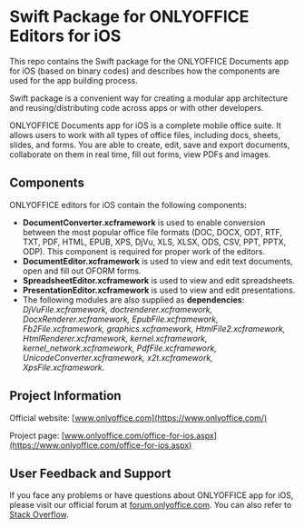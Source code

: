 Swift Package for ONLYOFFICE Editors for iOS
==================================

This repo contains the Swift package for the ONLYOFFICE Documents app for iOS (based on binary codes) and describes how the components are used for the app building process. 

Swift package is a convenient way for creating a modular app architecture and reusing/distributing code across apps or with other developers.

ONLYOFFICE Documents app for iOS is a complete mobile office suite. It allows users to work with all types of office files, including docs, sheets, slides, and forms. You are able to create, edit, save and export documents, collaborate on them in real time, fill out forms, view PDFs and  images. 

## Components

ONLYOFFICE editors for iOS contain the following components:

* __DocumentConverter.xcframework__ is used to enable conversion between the most popular office file formats (DOC, DOCX, ODT, RTF, TXT, PDF, HTML, EPUB, XPS, DjVu, XLS, XLSX, ODS, CSV, PPT, PPTX, ODP). This component is required for proper work of the editors.
* __DocumentEditor.xcframework__ is used to view and edit text documents, open and fill out OFORM forms.
* __SpreadsheetEditor.xcframework__ is used to view and edit spreadsheets.
* __PresentationEditor.xcframework__ is used to view and edit presentations.
* The following modules are also supplied as __dependencies__: *DjVuFile.xcframework, doctrenderer.xcframework, DocxRenderer.xcframework, EpubFile.xcframework, Fb2File.xcframework, graphics.xcframework, HtmlFile2.xcframework, HtmlRenderer.xcframework, kernel.xcframework, kernel_network.xcframework, PdfFile.xcframework, UnicodeConverter.xcframework, x2t.xcframework, XpsFile.xcframework*.

## Project Information

Official website: [www.onlyoffice.com](https://www.onlyoffice.com/)

Project page: [www.onlyoffice.com/office-for-ios.aspx](https://www.onlyoffice.com/office-for-ios.aspx)

## User Feedback and Support

If you face any problems or have questions about ONLYOFFICE app for iOS, please visit our official forum at [forum.onlyoffice.com][1]. You can also refer to [Stack Overflow][2].

  [1]: https://forum.onlyoffice.com/c/mobile-apps/36
  [2]: http://stackoverflow.com/questions/tagged/onlyoffice
